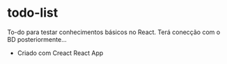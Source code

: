 # todo-list
To-do para testar conhecimentos básicos no React. Terá conecção com o BD posteriormente...
- Criado com Creact React App
